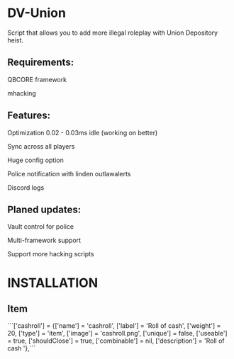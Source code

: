 # DV-Union
Script that allows you to add more illegal roleplay with Union Depository heist.

<h2> Requirements:</h2>
<p>
  QBCORE framework
 </p>
  <p>
mhacking
</p>
<h2> Features:</h2>
<p>
Optimization 0.02 - 0.03ms idle (working on better)
</p>
<p>
Sync across all players
</p>
<p>
Huge config option
</p>
<p>
Police notification with linden outlawalerts
</p>
<p>
Discord logs
</p>
<h2>Planed updates:</h2>
  <p>Vault control for police</p> 
  <p>Multi-framework support</p>
  <p>Support more hacking scripts</p>
<h1>INSTALLATION</h1>

<h2>Item</h2>
```['cashroll'] 			 = {['name'] = 'cashroll', 			  	['label'] = 'Roll of cash', 			['weight'] = 20, 		['type'] = 'item', 		['image'] = 'cashroll.png', 	['unique'] = false, 	['useable'] = true, 	['shouldClose'] = true,	   ['combinable'] = nil,   ['description'] = 'Roll of cash '},```
